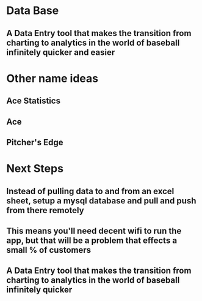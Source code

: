 # Data Base
## A Data Entry tool that makes the transition from charting to analytics in the world of baseball infinitely quicker and easier

# Other name ideas 
## Ace Statistics
## Ace
## Pitcher's Edge

# Next Steps
## Instead of pulling data to and from an excel sheet, setup a mysql database and pull and push from there remotely
## This means you'll need decent wifi to run the app, but that will be a problem that effects a small % of customers

## A Data Entry tool that makes the transition from charting to analytics in the world of baseball infinitely quicker

